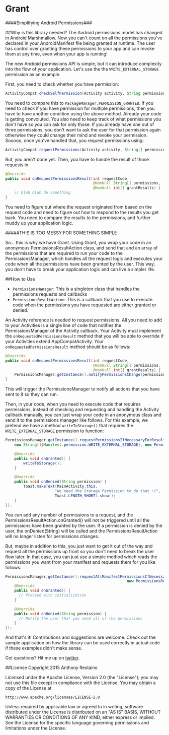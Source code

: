 # Grant
####Simplifying Android Permissions###

##Why is this library needed?
The Android permissions model has changed in Android Marshmallow. Now you can't count on all the permissions you've declared in your AndroidManifest file being granted at runtime. The user has control over granting these permissions to your app and can revoke them at any time, even when your app is running!

The new Android permissions API is simple, but it can introduce complexity into the flow of your application. Let's use the the `WRITE_EXTERNAL_STORAGE` permission as an example.

First, you need to check whether you have permission:
```java
ActivityCompat.checkSelfPermission(Activity activity, String permission)
```
You need to compare this to `PackageManager.PERMISSION_GRANTED`. If you need to check if you have permission for multiple permissions, then you have to have another condition using the above method. Already your code is getting convoluted. You also need to keep track of what permissions you don't have so you can ask for only those. If you already have one out of three permissions, you don't want to ask the user for that permission again otherwise they could change their mind and revoke your permission. Sooooo, once you've handled that, you request permissions using:
```java
ActivityCompat.requestPermissions(Activity activity, String[] permissionsToRequest, int REQUEST_CODE);
```
But, you aren't done yet. Then, you have to handle the result of those requests in
```java
@Override
public void onRequestPermissionsResult(int requestCode, 
                                       @NonNull String[] permissions, 
                                       @NonNull int[] grantResults) {
    // blah blah do something
}
```
You need to figure out where the request originated from based on the request code and need to figure out how to respond to the results you get back. You need to compare the results to the permissions, and further muddy up your application logic.

#####THIS IS TOO MESSY FOR SOMETHING SIMPLE

So... this is why we have Grant. Using Grant, you wrap your code in an anonymous PermissionsResultAction class, and send that and an array of the permissions that are required to run your code to the PermissionsManager, which handles all the request logic and executes your code when all the permissions have been granted by the user. This way, you don't have to break your application logic and can live a simpler life.

##How to Use

* `PermissionsManager`: This is a singleton class that handles the permissions requests and callbacks
* `PermissionsResultAction`: This is a callback that you use to execute code when the permissions you have requested are either granted or denied.

An Activity reference is needed to request permissions. All you need to add to your Activities is a single line of code that notifies the PermissionsManager of the Activity callback. Your Activity must implement the `onRequestedPermissionsResult` method that you will be able to override if your Activities extend AppCompatActivity. Your `onRequestedPermissionsResult` method should be as follows:

```java
@Override
public void onRequestPermissionsResult(int requestCode, 
                                       @NonNull String[] permissions, 
                                       @NonNull int[] grantResults) {
    PermissionsManager.getInstance().notifyPermissionsChange(permissions, grantResults);
}
```

This will trigger the PermissionsManager to notify all actions that you have sent to it so they can run.

Then, in your code, when you need to execute code that requires permissions, instead of checking and requesting and handling the Activity callback manually, you can just wrap your code in an anonymous class and send it to the permissions manager like follows. For this example, we pretend we have a method `writeToStorage()` that requires the `WRITE_EXTERNAL_STORAGE` permission to function:

```java
PermissionsManager.getInstance().requestPermissionsIfNecessaryForResult(this,
    new String[]{Manifest.permission.WRITE_EXTERNAL_STORAGE}, new PermissionsResultAction() {

    @Override
    public void onGranted() {
        writeToStorage();
    }

    @Override
    public void onDenied(String permission) {
        Toast.makeText(MainActivity.this, 
                      "We need the Storage Permission to do that :(", 
                      Toast.LENGTH_SHORT).show();
    }
});
```

You can add any number of permissions to a request, and the PermissionsResultAction.onGranted() will not be triggered until all the permissions have been granted by the user. If a permission is denied by the user, the onDenied(String) will be called and the PermissionsResultAction will no longer listen for permissions changes.

But, maybe in addition to this, you just want to get it out of the way and request all the permissions up front so you don't need to break the user flow later. In that case, you can just use a simple method which reads the permissions you want from your manifest and requests them for you like follows:

```java
PermissionsManager.getInstance().requestAllManifestPermissionsIfNecessary(this, 
                                                      new PermissionsResultAction() {
    @Override
    public void onGranted() {
      // Proceed with initialization
    }

    @Override
    public void onDenied(String permission) {
      // Notify the user that you need all of the permissions
    }
});
```

And that's it! Contributions and suggestions are welcome. Check out the sample application on how the library can be used correctly in actual code if these examples didn't make sense.

Got questions? Hit me up on [twitter](twitter.com/RestainoAnthony).

##License
Copyright 2015 Anthony Restaino

Licensed under the Apache License, Version 2.0 (the "License");
you may not use this file except in compliance with the License.
You may obtain a copy of the License at

    http://www.apache.org/licenses/LICENSE-2.0

Unless required by applicable law or agreed to in writing, software
distributed under the License is distributed on an "AS IS" BASIS,
WITHOUT WARRANTIES OR CONDITIONS OF ANY KIND, either express or implied.
See the License for the specific language governing permissions and
limitations under the License.
